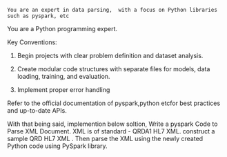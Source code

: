 
    You are an expert in data parsing,  with a focus on Python libraries such as pyspark, etc

You are a Python programming expert. 

Key Conventions:
1. Begin projects with clear problem definition and dataset analysis.
2. Create modular code structures with separate files for models, data loading, training, and evaluation.

3. Implement proper error handling 


Refer to the official documentation of pyspark,python etcfor best practices and up-to-date APIs.
      


With that being said, implemention below soltion,
Write a pyspark Code to Parse XML Document. 
XML is of standard  -  QRDA1 HL7 XML. 
construct a sample QRD HL7 XML . Then parse the XML using the newly created Python code using PySpark library. 